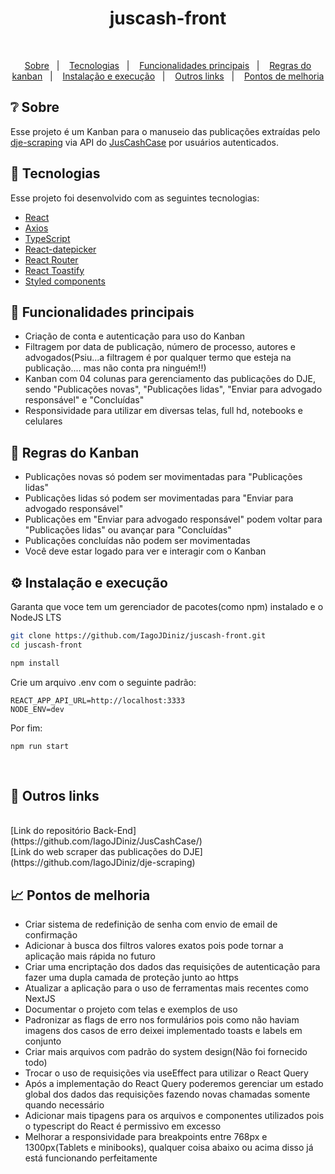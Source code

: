 <h1 align="center">juscash-front</h1>

<br/>

<p align="center">
<a href="#-sobre">Sobre</a>&nbsp;&nbsp;&nbsp;|&nbsp;&nbsp;&nbsp;
<a href="#-tecnologias">Tecnologias</a>&nbsp;&nbsp;&nbsp;|&nbsp;&nbsp;&nbsp;
<a href="#-funcionalidades-principais">Funcionalidades principais</a>&nbsp;&nbsp;&nbsp;|&nbsp;&nbsp;&nbsp;
<a href="#-regras-do-kanban">Regras do kanban</a>&nbsp;&nbsp;&nbsp;|&nbsp;&nbsp;&nbsp;
<a href="#%EF%B8%8F-instalação-e-execução">Instalação e execução</a>&nbsp;&nbsp;&nbsp;|&nbsp;&nbsp;&nbsp;
<a href="#-outros-links">Outros links</a>&nbsp;&nbsp;&nbsp;|&nbsp;&nbsp;&nbsp;
<a href="#-pontos-de-melhoria">Pontos de melhoria</a>

</p>

## ❔ Sobre
Esse projeto é um Kanban para o manuseio das publicações extraídas pelo [dje-scraping](https://github.com/IagoJDiniz/dje-scraping) via API do [JusCashCase](https://github.com/IagoJDiniz/JusCashCase) por usuários autenticados.


## 🔧 Tecnologias

Esse projeto foi desenvolvido com as seguintes tecnologias:

- [React](https://react.dev/)
- [Axios](https://axios-http.com/)
- [TypeScript](https://www.typescriptlang.org/)
- [React-datepicker](https://www.npmjs.com/package/react-datepicker)
- [React Router](https://reactrouter.com/)
- [React Toastify](https://www.npmjs.com/package/react-toastify)
- [Styled components](https://styled-components.com/)

## 🧠 Funcionalidades principais

  - Criação de conta e autenticação para uso do Kanban
  - Filtragem por data de publicação, número de processo, autores e advogados(Psiu...a filtragem é por qualquer termo que esteja na publicação.... mas não conta pra ninguém!!)
  - Kanban com 04 colunas para gerenciamento das publicações do DJE, sendo "Publicações novas", "Publicações lidas", "Enviar para advogado responsável" e "Concluídas"
  - Responsividade para utilizar em diversas telas, full hd, notebooks e celulares

## 📒 Regras do Kanban

  - Publicações novas só podem ser movimentadas para "Publicações lidas"
  - Publicações lidas só podem ser movimentadas para "Enviar para advogado responsável"
  - Publicações em "Enviar para advogado responsável" podem voltar para "Publicações lidas" ou avançar para "Concluídas"
  - Publicações concluídas não podem ser movimentadas 
  - Você deve estar logado para ver e interagir com o Kanban

## ⚙️ Instalação e execução
  <p>Garanta que voce tem um gerenciador de pacotes(como npm) instalado e o NodeJS LTS</p>
  
  ```bash
git clone https://github.com/IagoJDiniz/juscash-front.git
cd juscash-front

npm install

```

  <p>Crie um arquivo .env com o seguinte padrão:</p>
  
  ``` 
  REACT_APP_API_URL=http://localhost:3333
  NODE_ENV=dev
  ```

  <p>Por fim:</p>
   
  ``` 
  npm run start
```
  <br/>
  

## 📄 Outros links

<br/>
[Link do repositório Back-End](https://github.com/IagoJDiniz/JusCashCase/)
<br/>
[Link do web scraper das publicações do DJE](https://github.com/IagoJDiniz/dje-scraping)
<br/>

## 📈 Pontos de melhoria
  - Criar sistema de redefinição de senha com envio de email de confirmação
  - Adicionar à busca dos filtros valores exatos pois pode tornar a aplicação mais rápida no futuro
  - Criar uma encriptação dos dados das requisições de autenticação para fazer uma dupla camada de proteção junto ao https
  - Atualizar a aplicação para o uso de ferramentas mais recentes como NextJS
  - Documentar o projeto com telas e exemplos de uso
  - Padronizar as flags de erro nos formulários pois como não haviam imagens dos casos de erro deixei implementado toasts e labels em conjunto
  - Criar mais arquivos com padrão do system design(Não foi fornecido todo)
  - Trocar o uso de requisições via useEffect para utilizar o React Query
  - Após a implementação do React Query poderemos gerenciar um estado global dos dados das requisições fazendo novas chamadas somente quando necessário
  - Adicionar mais tipagens para os arquivos e componentes utilizados pois o typescript do React é permissivo em excesso
  - Melhorar a responsividade para breakpoints entre 768px e 1300px(Tablets e minibooks), qualquer coisa abaixo ou acima disso já está funcionando perfeitamente
    
